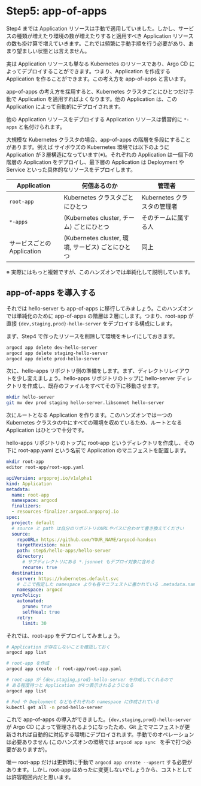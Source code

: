 # Step5: app-of-apps

Step4 までは Application リソースは手動で適用していました。しかし、サービスの種類が増えたり環境の数が増えたりすると適用すべき Application リソースの数も掛け算で増えていきます。これでは頻繁に手動手順を行う必要があり、あまり望ましい状態とは言えません。

実は Application リソースも単なる Kubernetes のリソースであり、Argo CD によってデプロイすることができます。つまり、Application を作成する Application を作ることができます。この考え方を app-of-apps と言います。

app-of-apps の考え方を採用すると、Kubernetes クラスタごとにひとつだけ手動で Application を適用すればよくなります。他の Application は、この Application によって自動的にデプロイされます。

他の Application リソースをデプロイする Application リソースは慣習的に `*-apps` と名付けられます。

大規模な Kubernetes クラスタの場合、app-of-apps の階層を多段にすることがあります。例えば サイボウズの Kubernetes 環境では以下のように Application が３層構造になっています(※)。それぞれの Application は一個下の階層の Application をデプロイし、最下層の Application は Deployment や Service といった具体的なリソースをデプロイします。

| Application | 何個あるのか | 管理者
| ----------- | ------------- | ----
| `root-app` | Kubernetes クラスタごとにひとつ | Kubernetes クラスタの管理者
| `*-apps` | (Kubernetes cluster, チーム) ごとにひとつ | そのチームに属する人
| サービスごとの Application | (Kubernetes cluster, 環境, サービス) ごとにひとつ | 同上

※ 実際にはもっと複雑ですが、このハンズオンでは単純化して説明しています。

## app-of-apps を導入する

それでは hello-server も app-of-apps に移行してみましょう。このハンズオンでは単純化のために app-of-apps の階層は２層にします。つまり、root-app が直接 `{dev,staging,prod}-hello-server` をデプロイする構成にします。

まず、Step4 で作ったリソースを削除して環境をキレイにしておきます。

```bash
argocd app delete dev-hello-server
argocd app delete staging-hello-server
argocd app delete prod-hello-server
```

次に、hello-apps リポジトリ側の準備をします。まず、ディレクトリレイアウトを少し変えましょう。hello-apps リポジトリのトップに hello-server ディレクトリを作成し、既存のファイルをすべてその下に移動させます。

```bash
mkdir hello-server
git mv dev prod staging hello-server.libsonnet hello-server
```

次にルートとなる Application を作ります。このハンズオンでは一つの Kubernetes クラスタの中にすべての環境を収めているため、ルートとなる Application はひとつで十分です。

hello-apps リポジトリのトップに root-app というディレクトリを作成し、その下に root-app.yaml という名前で Application のマニフェストを配置します。

```bash
mkdir root-app
editor root-app/root-app.yaml
```

```yaml
apiVersion: argoproj.io/v1alpha1
kind: Application
metadata:
  name: root-app
  namespace: argocd
  finalizers:
  - resources-finalizer.argocd.argoproj.io
spec:
  project: default
  # source と path は自分のリポジトリのURLやパスに合わせて書き換えてください
  source:
    repoURL: https://github.com/YOUR_NAME/argocd-handson
    targetRevision: main
    path: step5/hello-apps/hello-server
    directory:
      # サブディレクトリにある *.jsonnet もデプロイ対象に含める
      recurse: true
  destination:
    server: https://kubernetes.default.svc
    # ここで指定した namespace よりも各マニフェストに書かれている .metadata.namespace のほうが優先される。
    namespace: argocd
  syncPolicy:
    automated:
      prune: true
      selfHeal: true
    retry:
      limit: 30
```

それでは、root-app をデプロイしてみましょう。

```bash
# Application が存在しないことを確認しておく
argocd app list

# root-app を作成
argocd app create -f root-app/root-app.yaml

# root-app が {dev,staging,prod}-hello-server を作成してくれるので
# ある程度待つと Application が4つ表示されるようになる
argocd app list

# Pod や Deployment などもそれぞれの namespace に作成されている
kubectl get all -n prod-hello-server
```

これで app-of-apps の導入ができました。`{dev,staging,prod}-hello-server` が Argo CD によって管理されるようになったため、Git 上でマニフェストが更新されれば自動的に対応する環境にデプロイされます。手動でのオペレーションは必要ありません (このハンズオンの環境では `argocd app sync ` を手で打つ必要がありますが)。

唯一 root-app だけは更新時に手動で `argocd app create --upsert` する必要があります。しかし root-app はめったに変更しないでしょうから、コストとしては許容範囲内だと思います。
